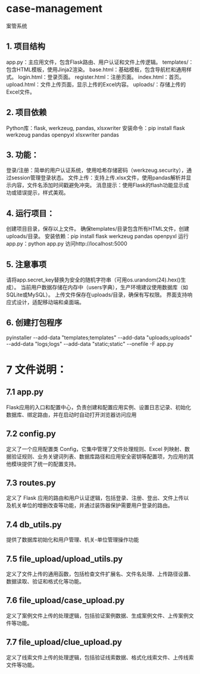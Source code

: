 # case-management
案管系统

## 1. 项目结构
app.py：主应用文件，包含Flask路由、用户认证和文件上传逻辑。
templates/：包含HTML模板，使用Jinja2渲染。
base.html：基础模板，包含导航栏和通用样式。
login.html：登录页面。
register.html：注册页面。
index.html：首页。
upload.html：文件上传页面，显示上传的Excel内容。
uploads/：存储上传的Excel文件。

## 2. 项目依赖
Python库：flask, werkzeug, pandas, xlsxwriter
安装命令：pip install flask werkzeug pandas openpyxl xlsxwriter pandas

## 3. 功能：
登录/注册：简单的用户认证系统，使用哈希存储密码（werkzeug.security），通过session管理登录状态。
文件上传：支持上传.xlsx文件，使用pandas解析并显示内容，文件名添加时间戳避免冲突。
消息提示：使用Flask的flash功能显示成功或错误提示，样式美观。

## 4. 运行项目：
创建项目目录，保存以上文件。
确保templates/目录包含所有HTML文件，创建uploads/目录。
安装依赖：pip install flask werkzeug pandas openpyxl
运行app.py：python app.py
访问http://localhost:5000

## 5. 注意事项
请将app.secret_key替换为安全的随机字符串（可用os.urandom(24).hex()生成）。
当前用户数据存储在内存中（users字典），生产环境建议使用数据库（如SQLite或MySQL）。
上传文件保存在uploads/目录，确保有写权限。
界面支持响应式设计，适配移动端和桌面端。

## 6. 创建打包程序
<!-- pyinstaller --onefile --add-data "templates;templates" --add-data "uploads;uploads" --add-data "case_management.db;." app.py -->

pyinstaller --add-data "templates;templates" --add-data "uploads;uploads" --add-data "logs;logs" --add-data "static;static" --onefile -F app.py

# 7 文件说明：
## 7.1 app.py
Flask应用的入口和配置中心，负责创建和配置应用实例、设置日志记录、初始化数据库、绑定路由，并在启动时自动打开浏览器访问应用

## 7.2 config.py
定义了一个应用配置类 Config，它集中管理了文件处理规则、Excel 列映射、数据验证规则、业务关键词列表、数据库路径和应用安全密钥等配置项，为应用的其他模块提供了统一的配置支持。

## 7.3 routes.py
定义了 Flask 应用的路由和用户认证逻辑，包括登录、注册、登出、文件上传以及机关单位的增删改查等功能，并通过装饰器保护需要用户登录的路由。

## 7.4 db_utils.py
提供了数据库初始化和用户管理、机关-单位管理操作功能

## 7.5 file_upload/upload_utils.py
定义了文件上传的通用函数，包括检查文件扩展名、文件名处理、上传路径设置、数据读取、验证和格式化等功能。

## 7.6 file_upload/case_upload.py
定义了案例文件上传的处理逻辑，包括验证案例数据、生成案例文件、上传案例文件等功能。

## 7.7 file_upload/clue_upload.py
定义了线索文件上传的处理逻辑，包括验证线索数据、格式化线索文件、上传线索文件等功能。
